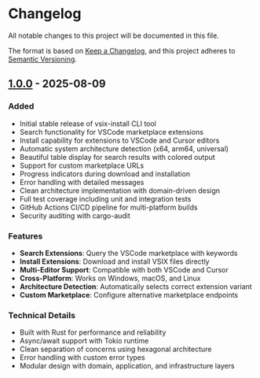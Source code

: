 # Changelog

All notable changes to this project will be documented in this file.

The format is based on [Keep a Changelog](https://keepachangelog.com/en/1.1.0/),
and this project adheres to [Semantic Versioning](https://semver.org/spec/v2.0.0.html).

## [1.0.0] - 2025-08-09

### Added
- Initial stable release of vsix-install CLI tool
- Search functionality for VSCode marketplace extensions
- Install capability for extensions to VSCode and Cursor editors
- Automatic system architecture detection (x64, arm64, universal)
- Beautiful table display for search results with colored output
- Support for custom marketplace URLs
- Progress indicators during download and installation
- Error handling with detailed messages
- Clean architecture implementation with domain-driven design
- Full test coverage including unit and integration tests
- GitHub Actions CI/CD pipeline for multi-platform builds
- Security auditing with cargo-audit

### Features
- **Search Extensions**: Query the VSCode marketplace with keywords
- **Install Extensions**: Download and install VSIX files directly
- **Multi-Editor Support**: Compatible with both VSCode and Cursor
- **Cross-Platform**: Works on Windows, macOS, and Linux
- **Architecture Detection**: Automatically selects correct extension variant
- **Custom Marketplace**: Configure alternative marketplace endpoints

### Technical Details
- Built with Rust for performance and reliability
- Async/await support with Tokio runtime
- Clean separation of concerns using hexagonal architecture
- Error handling with custom error types
- Modular design with domain, application, and infrastructure layers

[1.0.0]: https://github.com/yourusername/vsix-install/releases/tag/v1.0.0
